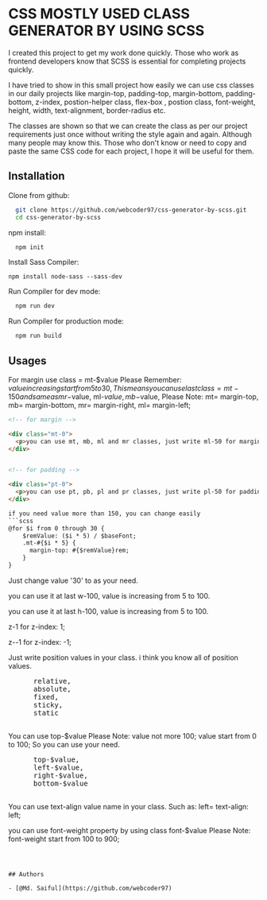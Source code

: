 
# CSS MOSTLY USED CLASS GENERATOR BY USING SCSS

I created this project to get my work done quickly. Those who work as frontend developers know that SCSS is essential for completing projects quickly.

I have tried to show in this small project how easily we can use css classes in our daily projects like margin-top, padding-top, margin-bottom, padding-bottom, z-index, postion-helper class, flex-box , postion class, font-weight, height, width, text-alignment, border-radius etc. 

The classes are shown so that we can create the class as per our project requirements just once without writing the style again and again. Although many people may know this. Those who don't know or need to copy and paste the same CSS code for each project, I hope it will be useful for them.


## Installation

Clone from github:

```bash
  git clone https://github.com/webcoder97/css-generator-by-scss.git
  cd css-generator-by-scss
```
npm install:
```bash
  npm init
```
Install Sass Compiler:
```
npm install node-sass --sass-dev
```

Run Compiler for dev mode:
```bash
  npm run dev
```

Run Compiler for production mode:
```bash
  npm run build
```

<!-- ## Screenshots

Unminfied CSS (dev Mode)

![App Screenshot](https://i.ibb.co/1RvRfhw/code-unminify.png)

Minified CSS (Production Mode)

![App Screenshot](https://i.ibb.co/YtBxX4M/minfiy.png) -->


## Usages
For margin use class = mt-$value
Please Remember: $value increasing start from 5 to 30, 
This means you can use last class = mt-150 and same as mr-$value, ml-$value, mb-$value,
Please Note: mt= margin-top, mb= margin-bottom, mr= margin-right, ml= margin-left;

```html
<!-- for margin -->

<div class="mt-0">
  <p>you can use mt, mb, ml and mr classes, just write ml-50 for margin-left: 50px;</p>
</div>


<!-- for padding -->

<div class="pt-0">
  <p>you can use pt, pb, pl and pr classes, just write pl-50 for padding-left: 50px;</p>
</div>

if you need value more than 150, you can change easily
```scss
@for $i from 0 through 30 {
	$remValue: ($i * 5) / $baseFont;
	.mt-#{$i * 5} {
	  margin-top: #{$remValue}rem;
	}
}
```
Just change value '30' to as your need.

<!-- width % -->

<div class="w-5">
  <p>you can use it at last w-100, value is increasing from 5 to 100.</p>
</div>


<!-- height % -->

<div class="h-10">
  <p>you can use it at last h-100, value is increasing from 5 to 100.</p>
</div>

<!-- z-index -->

<div class="z-1">
  <p>z-1 for z-index: 1;</p>
</div>

<div class="z--1">
  <p>z--1 for z-index: -1;</p>
</div>


<!-- position class -->

<div class="relative">
  <p>Just write position values in your class. i think you know all of position values.</p>
  <pre>
      relative,
      absolute,
      fixed,
      sticky,
      static
  </pre>
</div>


<!-- absolute position class list -->

<div class="top-0">
  <p>You can use top-$value
    Please Note: value not more 100; value start from 0 to 100; So you can use your need.
  </p>
  <pre>
      top-$value,
      left-$value,
      right-$value,
      bottom-$value
  </pre>
</div>


<!-- text alignment -->

<div class="center">
  <p>
    You can use text-align value name in your class.
    Such as: left= text-align: left;
  </p>
</div>


<!-- font-weight -->

<div class="font-400">
  <p>you can use font-weight property by using class font-$value
    Please Note: font-weight start from 100 to 900;
  </p>
</div>

```



## Authors

- [@Md. Saiful](https://github.com/webcoder97)

